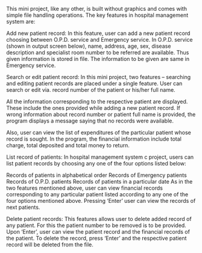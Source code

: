 This mini project, like any other, is built without graphics and comes with simple file handling operations. The key features in hospital management system are:

Add new patient record:
In this feature, user can add a new patient record choosing between O.P.D. service and Emergency service. In O.P.D. service (shown in output screen below), name, address, age, sex, disease description and specialist room number to be referred are available. Thus given information is stored in file. The information to be given are same in Emergency service.

Search or edit patient record:
In this mini project, two features – searching and editing patient records are placed under a single feature. User can search or edit via. record number of the patient or his/her full name.

All the information corresponding to the respective patient are displayed. These include the ones provided while adding a new patient record. If wrong information about record number or patient full name is provided, the program displays a message saying that no records were available.

Also, user can view the list of expenditures of the particular patient whose record is sought. In the program, the financial information include total charge, total deposited and total money to return.

List record of patients:
In hospital management system c project, users can list patient records by choosing any one of the four options listed below:

Records of patients in alphabetical order Records of Emergency patients Records of O.P.D. patients Records of patients in a particular date As in the two features mentioned above, user can view financial records corresponding to any particular patient listed according to any one of the four options mentioned above. Pressing ‘Enter’ user can view the records of next patients.

Delete patient records:
This features allows user to delete added record of any patient. For this the patient number to be removed is to be provided. Upon ‘Enter’, user can view the patient record and the financial records of the patient. To delete the record, press ‘Enter’ and the respective patient record will be deleted from the file.
